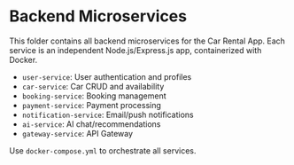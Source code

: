 # Backend Microservices

This folder contains all backend microservices for the Car Rental App. Each service is an independent Node.js/Express.js app, containerized with Docker.

- `user-service`: User authentication and profiles
- `car-service`: Car CRUD and availability
- `booking-service`: Booking management
- `payment-service`: Payment processing
- `notification-service`: Email/push notifications
- `ai-service`: AI chat/recommendations
- `gateway-service`: API Gateway

Use `docker-compose.yml` to orchestrate all services.
